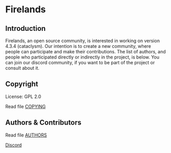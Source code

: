 # Firelands

## Introduction

Firelands, an open source community, is interested in working on version 4.3.4 (cataclysm). Our intention is to create a new community, where people can participate and make their contributions. The list of authors, and people who participated directly or indirectly in the project, is below. You can join our discord community, if you want to be part of the project or consult about it.

## Copyright

License: GPL 2.0

Read file [COPYING](COPYING)

## Authors &amp; Contributors

Read file [AUTHORS](AUTHORS)

[Discord](https://discord.gg/GZ5rsxumxN)
